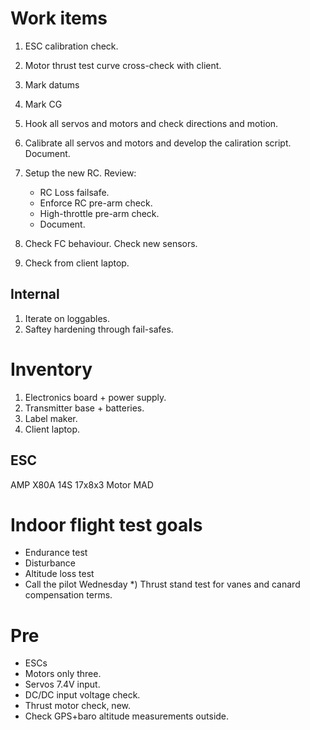 # Work items
1) ESC calibration check.
2) Motor thrust test curve cross-check with client.
3) Mark datums
4) Mark CG
5) Hook all servos and motors and check directions and motion.
6) Calibrate all servos and motors and develop the caliration script. Document.
7) Setup the new RC. Review:
    - RC Loss failsafe.
    - Enforce RC pre-arm check.
    - High-throttle pre-arm check.
    - Document.

8) Check FC behaviour. Check new sensors.
9) Check from client laptop.



## Internal
1) Iterate on loggables.
2) Saftey hardening through fail-safes.


# Inventory
1) Electronics board + power supply.
2) Transmitter base + batteries.
3) Label maker.
4) Client laptop.


## ESC
AMP X80A
14S
17x8x3
Motor MAD

# Indoor flight test goals
- Endurance test
- Disturbance
- Altitude loss test
- Call the pilot Wednesday
*) Thrust stand test for vanes and canard compensation terms.

# Pre
- ESCs 
- Motors only three. 
- Servos 7.4V input.
- DC/DC input voltage check.
- Thrust motor check, new.
- Check GPS+baro altitude measurements outside.